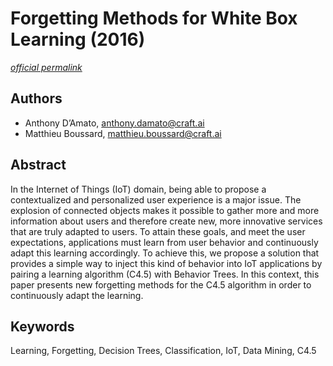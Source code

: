 # Forgetting Methods for White Box Learning (2016) #

[_official permalink_](http://dx.doi.org/10.1007/978-3-319-40159-1_19)

## Authors ##

- Anthony D’Amato, <anthony.damato@craft.ai>
- Matthieu Boussard, <matthieu.boussard@craft.ai>

## Abstract ##

In the Internet of Things (IoT) domain, being able to propose a contextualized and personalized user experience is a major issue. The explosion of connected objects makes it possible to gather more and more information about users and therefore create new, more innovative services that are truly adapted to users. To attain these goals, and meet the user expectations, applications must learn from user behavior and continuously adapt this learning accordingly. To achieve this, we propose a solution that provides a simple way to inject this kind of behavior into IoT applications by pairing a learning algorithm (C4.5) with Behavior Trees. In this context, this paper presents new forgetting methods for the C4.5 algorithm in order to continuously adapt the learning.

## Keywords ##

Learning, Forgetting, Decision Trees, Classification, IoT, Data Mining, C4.5